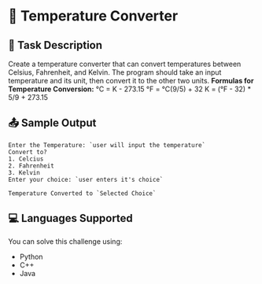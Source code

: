 # 🚀 Temperature Converter

## 📝 Task Description
Create a temperature converter that can convert temperatures between Celsius, Fahrenheit, and Kelvin. The program should take an input temperature and its unit, then convert it to the other two units. 
**Formulas for Temperature Conversion:**
°C = K - 273.15
°F = °C(9/5) + 32
K = (°F - 32) * 5/9 + 273.15

## 📤 Sample Output
```
Enter the Temperature: `user will input the temperature`
Convert to?
1. Celcius
2. Fahrenheit
3. Kelvin
Enter your choice: `user enters it's choice`

Temperature Converted to `Selected Choice`
```

## 💻 Languages Supported
You can solve this challenge using:
- Python
- C++
- Java
